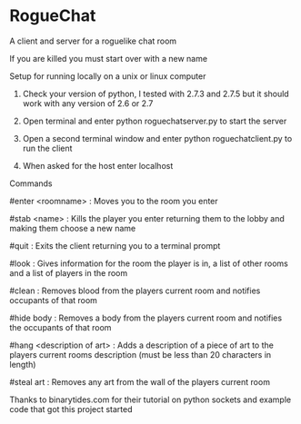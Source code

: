 RogueChat
=========

A client and server for a roguelike chat room

If you are killed you must start over with a new name

Setup for running locally on a unix or linux computer

1. Check your version of python, I tested with 2.7.3 and 2.7.5 but it should work with any version of 2.6 or 2.7

2. Open terminal and enter python roguechatserver.py to start the server

3. Open a second terminal window and enter python roguechatclient.py to run the client

4. When asked for the host enter localhost

Commands

\#enter \<roomname\> : Moves you to the room you enter

\#stab \<name\> : Kills the player you enter returning them to the lobby and making them choose a new name

\#quit : Exits the client returning you to a terminal prompt

\#look : Gives information for the room the player is in, a list of other rooms and a list of players in the room

\#clean : Removes blood from the players current room and notifies occupants of that room

\#hide body : Removes a body from the players current room and notifies the occupants of that room

\#hang \<description of art\> : Adds a description of a piece of art to the players current rooms description
                                (must be less than 20 characters in length)

\#steal art : Removes any art from the wall of the players current room

Thanks to binarytides.com for their tutorial on python sockets and example code that got this project started